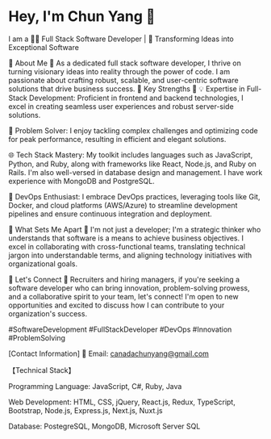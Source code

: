 # Hey, I'm Chun Yang 👋

I am a 👨‍💻 Full Stack Software Developer | 🌟 Transforming Ideas into Exceptional Software

🔹 About Me 🔹
As a dedicated full stack software developer, I thrive on turning visionary ideas into reality through the power of code. I am passionate about crafting robust, scalable, and user-centric software solutions that drive business success.
🔹 Key Strengths 🔹
💡 Expertise in Full-Stack Development: Proficient in frontend and backend technologies, I excel in creating seamless user experiences and robust server-side solutions.

🚀 Problem Solver: I enjoy tackling complex challenges and optimizing code for peak performance, resulting in efficient and elegant solutions.

🌐 Tech Stack Mastery: My toolkit includes languages such as JavaScript, Python, and Ruby, along with frameworks like React, Node.js, and Ruby on Rails. I'm also well-versed in database design and management. I have work experience with MongoDB and PostgreSQL.

🧰 DevOps Enthusiast: I embrace DevOps practices, leveraging tools like Git, Docker, and cloud platforms (AWS/Azure) to streamline development pipelines and ensure continuous integration and deployment.

🌟 What Sets Me Apart 🌟
I'm not just a developer; I'm a strategic thinker who understands that software is a means to achieve business objectives. I excel in collaborating with cross-functional teams, translating technical jargon into understandable terms, and aligning technology initiatives with organizational goals.

💬 Let's Connect 💬
Recruiters and hiring managers, if you're seeking a software developer who can bring innovation, problem-solving prowess, and a collaborative spirit to your team, let's connect! I'm open to new opportunities and excited to discuss how I can contribute to your organization's success.

#SoftwareDevelopment #FullStackDeveloper #DevOps #Innovation #ProblemSolving

[Contact Information]
📧 Email: canadachunyang@gmail.com

【Technical Stack】

Programming Language: JavaScript, C#, Ruby, Java

Web Development: HTML, CSS, jQuery, React.js, Redux, TypeScript, Bootstrap, Node.js, Express.js, Next.js, Nuxt.js

Database: PostegreSQL, MongoDB, Microsoft Server SQL
